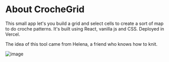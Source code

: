 # About CrocheGrid

This small app let's you build a grid and select cells to create a sort of map to do croche patterns.
It's built using React, vanilla js and CSS. Deployed in Vercel. 

The idea of this tool came from Helena, a friend who knows how to knit.

![image](https://github.com/user-attachments/assets/141ce579-7340-4c69-9aae-25dbf3421aa4)
